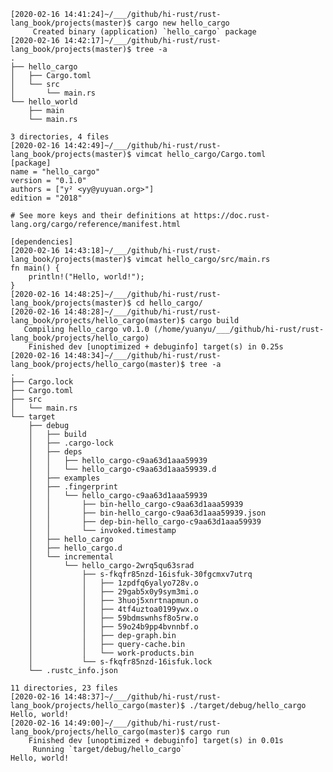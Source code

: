 
    [2020-02-16 14:41:24]~/___/github/hi-rust/rust-lang_book/projects(master)$ cargo new hello_cargo
         Created binary (application) `hello_cargo` package
    [2020-02-16 14:42:17]~/___/github/hi-rust/rust-lang_book/projects(master)$ tree -a
    .
    ├── hello_cargo
    │   ├── Cargo.toml
    │   └── src
    │       └── main.rs
    └── hello_world
        ├── main
        └── main.rs

    3 directories, 4 files
    [2020-02-16 14:42:49]~/___/github/hi-rust/rust-lang_book/projects(master)$ vimcat hello_cargo/Cargo.toml
    [package]
    name = "hello_cargo"
    version = "0.1.0"
    authors = ["y² <yy@yuyuan.org>"]
    edition = "2018"

    # See more keys and their definitions at https://doc.rust-lang.org/cargo/reference/manifest.html

    [dependencies]
    [2020-02-16 14:43:18]~/___/github/hi-rust/rust-lang_book/projects(master)$ vimcat hello_cargo/src/main.rs
    fn main() {
        println!("Hello, world!");
    }
    [2020-02-16 14:48:25]~/___/github/hi-rust/rust-lang_book/projects(master)$ cd hello_cargo/
    [2020-02-16 14:48:28]~/___/github/hi-rust/rust-lang_book/projects/hello_cargo(master)$ cargo build
       Compiling hello_cargo v0.1.0 (/home/yuanyu/___/github/hi-rust/rust-lang_book/projects/hello_cargo)
        Finished dev [unoptimized + debuginfo] target(s) in 0.25s
    [2020-02-16 14:48:34]~/___/github/hi-rust/rust-lang_book/projects/hello_cargo(master)$ tree -a
    .
    ├── Cargo.lock
    ├── Cargo.toml
    ├── src
    │   └── main.rs
    └── target
        ├── debug
        │   ├── build
        │   ├── .cargo-lock
        │   ├── deps
        │   │   ├── hello_cargo-c9aa63d1aaa59939
        │   │   └── hello_cargo-c9aa63d1aaa59939.d
        │   ├── examples
        │   ├── .fingerprint
        │   │   └── hello_cargo-c9aa63d1aaa59939
        │   │       ├── bin-hello_cargo-c9aa63d1aaa59939
        │   │       ├── bin-hello_cargo-c9aa63d1aaa59939.json
        │   │       ├── dep-bin-hello_cargo-c9aa63d1aaa59939
        │   │       └── invoked.timestamp
        │   ├── hello_cargo
        │   ├── hello_cargo.d
        │   └── incremental
        │       └── hello_cargo-2wrq5qu63srad
        │           ├── s-fkqfr85nzd-16isfuk-30fgcmxv7utrq
        │           │   ├── 1zpdfq6yalyo728v.o
        │           │   ├── 29gab5x0y9sym3mi.o
        │           │   ├── 3huoj5xnrtnapmun.o
        │           │   ├── 4tf4uztoa0199ywx.o
        │           │   ├── 59bdmswnhsf8o5rw.o
        │           │   ├── 59o24b9pp4bvnnbf.o
        │           │   ├── dep-graph.bin
        │           │   ├── query-cache.bin
        │           │   └── work-products.bin
        │           └── s-fkqfr85nzd-16isfuk.lock
        └── .rustc_info.json

    11 directories, 23 files
    [2020-02-16 14:48:37]~/___/github/hi-rust/rust-lang_book/projects/hello_cargo(master)$ ./target/debug/hello_cargo
    Hello, world!
    [2020-02-16 14:49:00]~/___/github/hi-rust/rust-lang_book/projects/hello_cargo(master)$ cargo run
        Finished dev [unoptimized + debuginfo] target(s) in 0.01s
         Running `target/debug/hello_cargo`
    Hello, world!

